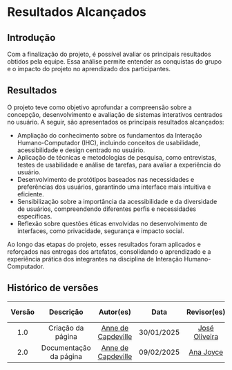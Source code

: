 <!--O(s) resultado(s) alcançado(s) com a execução do projeto (em relação ao objetivo do projeto)-->

# Resultados Alcançados

## Introdução

Com a finalização do projeto, é possível avaliar os principais resultados obtidos pela equipe. Essa análise permite entender as conquistas do grupo e o impacto do projeto no aprendizado dos participantes.

## Resultados

O projeto teve como objetivo aprofundar a compreensão sobre a concepção, desenvolvimento e avaliação de sistemas interativos centrados no usuário. A seguir, são apresentados os principais resultados alcançados:

- Ampliação do conhecimento sobre os fundamentos da Interação Humano-Computador (IHC), incluindo conceitos de usabilidade, acessibilidade e design centrado no usuário.
- Aplicação de técnicas e metodologias de pesquisa, como entrevistas, testes de usabilidade e análise de tarefas, para avaliar a experiência do usuário.
- Desenvolvimento de protótipos baseados nas necessidades e preferências dos usuários, garantindo uma interface mais intuitiva e eficiente.
- Sensibilização sobre a importância da acessibilidade e da diversidade de usuários, compreendendo diferentes perfis e necessidades específicas.
- Reflexão sobre questões éticas envolvidas no desenvolvimento de interfaces, como privacidade, segurança e impacto social.

Ao longo das etapas do projeto, esses resultados foram aplicados e reforçados nas entregas dos artefatos, consolidando o aprendizado e a experiência prática dos integrantes na disciplina de Interação Humano-Computador.

## Histórico de versões

| Versão |       Descrição        |                     Autor(es)                      |    Data    |                 Revisor(es)                  | Data de revisão |
| :----: | :--------------------: | :------------------------------------------------: | :--------: | :------------------------------------------: | :-------------: |
|  1.0   |   Criação da página    | [Anne de Capdeville](https://github.com/nanecapde) | 30/01/2025 | [José Oliveira](https://github.com/jose1277) |   30/01/2025    |
|  2.0   | Documentação da página | [Anne de Capdeville](https://github.com/nanecapde) | 09/02/2025 |  [Ana Joyce](https://github.com/anajoyceamorim)  | 10/02/2025    |
